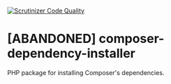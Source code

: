 [![Scrutinizer Code Quality](https://scrutinizer-ci.com/g/mediact/composer-dependency-installer/badges/quality-score.png?b=master)](https://scrutinizer-ci.com/g/mediact/composer-dependency-installer/?branch=master)
# [ABANDONED] composer-dependency-installer

PHP package for installing Composer's dependencies.
